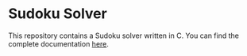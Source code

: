 # Sudoku Solver
This repository contains a Sudoku solver written in C. You can find the complete documentation [here](Documentation.pdf).